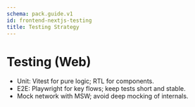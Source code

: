 ```yaml
---
schema: pack.guide.v1
id: frontend-nextjs-testing
title: Testing Strategy
---
```


# Testing (Web)

- Unit: Vitest for pure logic; RTL for components.
- E2E: Playwright for key flows; keep tests short and stable.
- Mock network with MSW; avoid deep mocking of internals.

